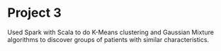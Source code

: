 # Project 3
Used Spark with Scala to do K-Means clustering and Gaussian Mixture algorithms to discover groups of patients with similar characteristics. 
